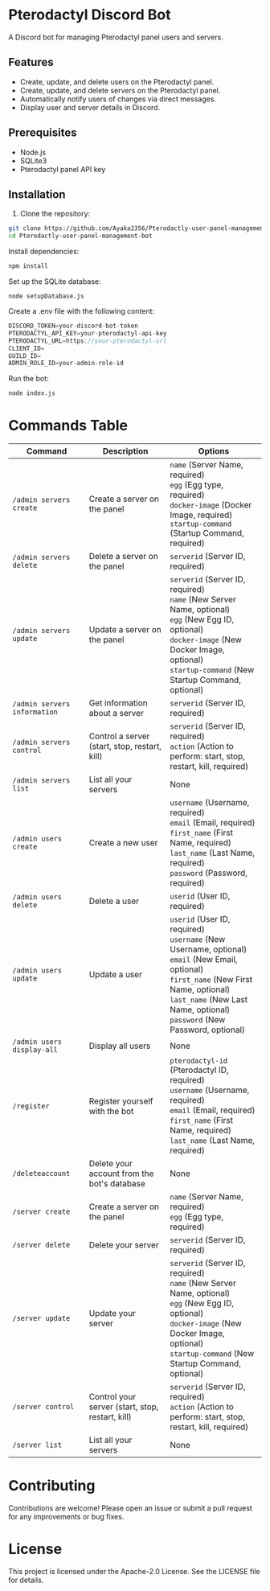 # Pterodactyl Discord Bot

A Discord bot for managing Pterodactyl panel users and servers.

## Features
- Create, update, and delete users on the Pterodactyl panel.
- Create, update, and delete servers on the Pterodactyl panel.
- Automatically notify users of changes via direct messages.
- Display user and server details in Discord.

## Prerequisites

- Node.js
- SQLite3
- Pterodactyl panel API key

## Installation

1. Clone the repository:

```bash
git clone https://github.com/Ayaka2356/Pterodactly-user-panel-management-bot.git
cd Pterodactly-user-panel-management-bot
```

Install dependencies:

```bash
npm install
```
Set up the SQLite database:

```
node setupDatabase.js
```
Create a .env file with the following content:

```js
DISCORD_TOKEN=your-discord-bot-token
PTERODACTYL_API_KEY=your-pterodactyl-api-key
PTERODACTYL_URL=https://your-pterodactyl-url
CLIENT_ID=
GUILD_ID=
ADMIN_ROLE_ID=your-admin-role-id
```
Run the bot:

```bash
node index.js
```

# Commands Table


| Command                         | Description                                         | Options                                                                                                         |
|---------------------------------|-----------------------------------------------------|---------------------------------------------------------------------------------------------------------------|
| `/admin servers create`         | Create a server on the panel                        | `name` (Server Name, required) <br> `egg` (Egg type, required) <br> `docker-image` (Docker Image, required) <br> `startup-command` (Startup Command, required) |
| `/admin servers delete`         | Delete a server on the panel                        | `serverid` (Server ID, required)                                                                               |
| `/admin servers update`         | Update a server on the panel                        | `serverid` (Server ID, required) <br> `name` (New Server Name, optional) <br> `egg` (New Egg ID, optional) <br> `docker-image` (New Docker Image, optional) <br> `startup-command` (New Startup Command, optional) |
| `/admin servers information`    | Get information about a server                      | `serverid` (Server ID, required)                                                                               |
| `/admin servers control`        | Control a server (start, stop, restart, kill)       | `serverid` (Server ID, required) <br> `action` (Action to perform: start, stop, restart, kill, required)        |
| `/admin servers list`           | List all your servers                               | None                                                                                                           |
| `/admin users create`           | Create a new user                                   | `username` (Username, required) <br> `email` (Email, required) <br> `first_name` (First Name, required) <br> `last_name` (Last Name, required) <br> `password` (Password, required) |
| `/admin users delete`           | Delete a user                                       | `userid` (User ID, required)                                                                                   |
| `/admin users update`           | Update a user                                       | `userid` (User ID, required) <br> `username` (New Username, optional) <br> `email` (New Email, optional) <br> `first_name` (New First Name, optional) <br> `last_name` (New Last Name, optional) <br> `password` (New Password, optional) |
| `/admin users display-all`      | Display all users                                   | None                                                                                                           |
| `/register`                     | Register yourself with the bot                      | `pterodactyl-id` (Pterodactyl ID, required) <br> `username` (Username, required) <br> `email` (Email, required) <br> `first_name` (First Name, required) <br> `last_name` (Last Name, required) |
| `/deleteaccount`                | Delete your account from the bot's database         | None                                                                                                           |
| `/server create`                | Create a server on the panel                        | `name` (Server Name, required) <br> `egg` (Egg type, required)                                                                                     |
| `/server delete`                | Delete your server                                  | `serverid` (Server ID, required)                                                                               |
| `/server update`                | Update your server                                  | `serverid` (Server ID, required) <br> `name` (New Server Name, optional) <br> `egg` (New Egg ID, optional) <br> `docker-image` (New Docker Image, optional) <br> `startup-command` (New Startup Command, optional) |
| `/server control`               | Control your server (start, stop, restart, kill)    | `serverid` (Server ID, required) <br> `action` (Action to perform: start, stop, restart, kill, required)       |
| `/server list`                  | List all your servers                               | None                                                                                                           |


# Contributing
Contributions are welcome! Please open an issue or submit a pull request for any improvements or bug fixes.

# License
This project is licensed under the Apache-2.0 License. See the LICENSE file for details.




